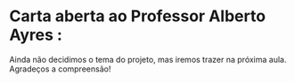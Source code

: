 # Carta aberta ao Professor Alberto Ayres :

  Ainda não decidimos o tema do projeto, mas iremos trazer na próxima aula. Agradeços a compreensão!
